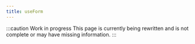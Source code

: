 ```yaml
---
title: useForm
---
```


:::caution Work in progress
This page is currently being rewritten and is not complete or may have missing information.
:::